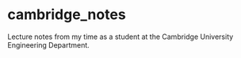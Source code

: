 # cambridge_notes
Lecture notes from my time as a student at the Cambridge University Engineering Department.
